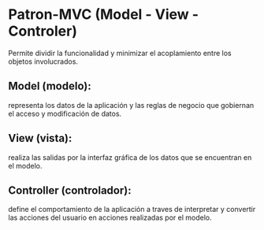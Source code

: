 # Patron-MVC (Model - View - Controler)

Permite dividir la funcionalidad y minimizar el acoplamiento entre los objetos involucrados.


## Model (modelo):
representa los datos de la aplicación y las reglas de negocio que gobiernan el acceso y modificación de datos.

## View (vista):
realiza las salidas por la interfaz gráfica de los datos que se encuentran en el modelo.

## Controller (controlador):
define el comportamiento de la aplicación a traves de interpretar y convertir las acciones del usuario en acciones realizadas por el modelo.
